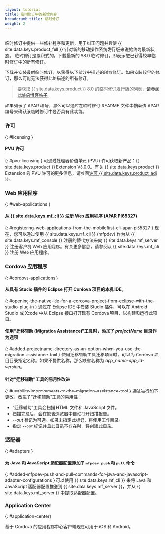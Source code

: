 ```yaml
---
layout: tutorial
title: 临时修订中的新增内容
breadcrumb_title: 临时修订
weight: 2
---
```

<!-- NLS_CHARSET=UTF-8 -->
<br/>
临时修订中提供一些修补程序和更新，用于纠正问题并且使 {{ site.data.keys.product_full }} 针对新的移动操作系统发行版来说始终为最新状态。
临时修订是累积式的。下载最新的 V8.0 临时修订，即表示您已获得较早临时修订中的所有修订。

下载并安装最新临时修订，以获得以下部分中描述的所有修订。如果安装较早的修订，那么可能无法获得此处描述的所有修订。

> 要获取 {{ site.data.keys.product }} 8.0 的临时修订发行版的列表，[请参阅此处的博客帖子]({{site.baseurl}}/blog/tag/iFix_8.0/)。

如果列示了 APAR 编号，那么可以通过在临时修订 README 文件中搜索该 APAR 编号来确认该临时修订中是否具有此功能。

### 许可
{: #licensing }
#### PVU 许可
{: #pvu-licensing }
可通过处理器价值单元 (PVU) 许可获取新产品：{{ site.data.keys.product }} Extension V8.0.0。有关 {{ site.data.keys.product }} Extension 的 PVU 许可的更多信息，请参阅[许可 {{ site.data.keys.product_adj }}](../../licensing)。

### Web 应用程序
{: #web-applications }
#### 从 {{ site.data.keys.mf_cli }} 注册 Web 应用程序 (APAR PI65327)
{: #registering-web-applications-from-the-mobilefirst-cli-apar-pi65327 }
现在，您可以通过使用 {{ site.data.keys.mf_cli }} (mfpdev) 作为从 {{ site.data.keys.mf_console }} 注册的替代方法来向 {{ site.data.keys.mf_server }} 注册客户机 Web 应用程序。有关更多信息，请参阅从 {{ site.data.keys.mf_cli }} 注册 Web 应用程序。

### Cordova 应用程序
{: #cordova-applications }
#### 从具有 Studio 插件的 Eclipse 打开 Cordova 项目的本机 IDE。
{: #opening-the-native-ide-for-a-cordova-project-from-eclipse-with-the-studio-plug-in }
通过在 Eclipse IDE 中安装 Studio 插件，可以在 Android Studio 或 Xcode 中从 Eclipse 接口打开现有 Cordova 项目，以构建和运行此项目。

#### 使用“迁移辅助 (Migration Assistance)”工具时，添加了 *projectName* 目录作为选项
{: #added-projectname-directory-as-an-option-when-you-use-the-migration-assistance-tool }
使用迁移辅助工具迁移项目时，可以为 Cordova 项目目录指定名称。如果不提供名称，那么缺省名称为 *app_name-app_id-version*。

#### 针对“迁移辅助”工具的易用性改进
{: #usability-improvements-to-the-migration-assistance-tool }
通过进行如下更改，改进了“迁移辅助”工具的易用性：

* “迁移辅助”工具会扫描 HTML 文件和 JavaScript 文件。
* 扫描完成后，会在缺省浏览器中自动打开扫描报告。
* *--out* 标记为可选。如果未指定此标记，将使用工作目录。
* 指定 *--out* 标记并且此目录不存在时，将创建此目录。

### 适配器
{: #adapters }
#### 为 Java 和 JavaScript 适配器配置添加了 `mfpdev push` 和 `pull` 命令
{: #added-mfpdev-push-and-pull-commands-for-java-and-javascript-adapter-configurations }
可以使用 {{ site.data.keys.mf_cli }} 来将 Java 和 JavaScript 适配器配置推送到 {{ site.data.keys.mf_server }}，并从 {{ site.data.keys.mf_server }} 中提取适配器配置。

### Application Center
{: #application-center}

基于 Cordova 的应用程序中心客户端现在可用于 iOS 和 Android。
